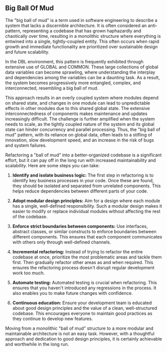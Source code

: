 ## Big Ball Of Mud
The "big ball of mud" is a term used in software engineering to describe a system that lacks a discernible architecture. It is often considered an anti-pattern, representing a codebase that has grown haphazardly and chaotically over time, resulting in a monolithic structure where everything is entwined into a single, tightly-coupled entity. This often occurs when rapid growth and immediate functionality are prioritized over sustainable design and future scalability.

In the DBL environment, this pattern is frequently exhibited through extensive use of GLOBAL and COMMON. These large collections of global data variables can become sprawling, where understanding the interplay and dependencies among the variables can be a daunting task. As a result, the system becomes progressively more entangled, complex, and interconnected, resembling a big ball of mud.

This approach results in an overly coupled system where modules depend on shared state, and changes in one module can lead to unpredictable effects in other modules due to this shared global state. The extensive interconnectedness of components makes maintenance and updates increasingly difficult. The challenge is further amplified when the system needs to scale, as the tightly coupled nature of the system and its global state can hinder concurrency and parallel processing. Thus, the "big ball of mud" pattern, with its reliance on global data, often leads to a stifling of innovation, slow development speed, and an increase in the risk of bugs and system failures.

Refactoring a "ball of mud" into a better-organized codebase is a significant effort, but it can pay off in the long run with increased maintainability and scalability. Here are some steps you can take:

1.  **Identify and isolate business logic:** The first step in refactoring is to identify key business processes in your code. Once these are found, they should be isolated and separated from unrelated components. This helps reduce dependencies between different parts of your code.

2.  **Adopt modular design principles:** Aim for a design where each module has a single, well-defined responsibility. Such a modular design makes it easier to modify or replace individual modules without affecting the rest of the codebase.

3.  **Enforce strict boundaries between components:** Use interfaces, abstract classes, or similar constructs to enforce boundaries between different components. This ensures that each component communicates with others only through well-defined channels.

4.  **Incremental refactoring:** Instead of trying to refactor the entire codebase at once, prioritize the most problematic areas and tackle them first. Then gradually refactor other areas as and when required. This ensures the refactoring process doesn't disrupt regular development work too much.

5.  **Automate testing:** Automated testing is crucial when refactoring. This ensures that you haven't introduced any regressions in the process. It also enables you to make future changes with confidence.

6.  **Continuous education:** Ensure your development team is educated about good design principles and the value of a clean, well-structured codebase. This encourages everyone to maintain good practices as they continue to develop new features.

Moving from a monolithic "ball of mud" structure to a more modular and maintainable architecture is not an easy task. However, with a thoughtful approach and dedication to good design principles, it is certainly achievable and worthwhile in the long run.